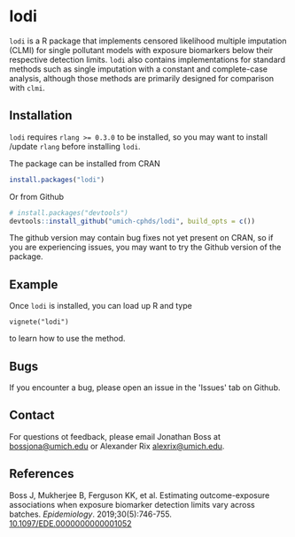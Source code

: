 # lodi

`lodi` is a R package that implements censored likelihood multiple
imputation (CLMI) for single pollutant models with exposure biomarkers
below their respective detection limits. `lodi` also contains implementations
for standard methods such as single imputation with a constant and
complete-case analysis, although those methods are primarily designed for comparison with `clmi`.
## Installation
`lodi` requires `rlang >= 0.3.0` to be installed, so you may want to install /update `rlang` before installing `lodi`.

The package can be installed from CRAN 
```r
install.packages("lodi")
```
Or from Github
``` r
# install.packages("devtools")
devtools::install_github("umich-cphds/lodi", build_opts = c())
```
The github version may contain bug fixes not yet present on CRAN, so if you are experiencing issues, you may want to try the Github version of the package.

## Example
Once `lodi` is installed, you can load up R and type 

```
vignete("lodi")
```
to learn how to use the method.

## Bugs
If you encounter a bug, please open an issue in the 'Issues' tab on Github. 
## Contact
For questions ot feedback, please email Jonathan Boss at <bossjona@umich.edu> or Alexander Rix <alexrix@umich.edu>.
## References
Boss J, Mukherjee B, Ferguson KK, et al. Estimating outcome-exposure
associations when exposure biomarker detection limits vary across batches.
*Epidemiology*. 2019;30(5):746-755.
[10.1097/EDE.0000000000001052](https://doi.org/10.1097/EDE.0000000000001052)
